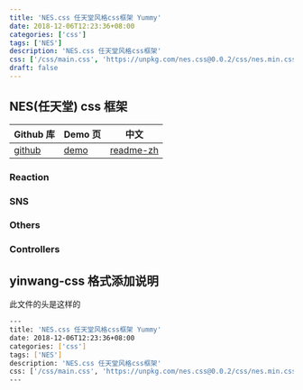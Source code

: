 ```yaml
---
title: 'NES.css 任天堂风格css框架 Yummy'
date: 2018-12-06T12:23:36+08:00
categories: ['css']
tags: ['NES']
description: 'NES.css 任天堂风格css框架'
css: ['/css/main.css', 'https://unpkg.com/nes.css@0.0.2/css/nes.min.css']
draft: false
---
```


## NES(任天堂) css 框架

| Github 库 | Demo 页 | 中文        |
| --------- | ------- | ----------- |
| [github]  | [demo]  | [readme-zh] |

[demo]: https://bcrikko.github.io/NES.css/
[github]: https://github.com/BcRikko/NES.css
[readme-zh]: https://github.com/chinanf-boy/NES.css-zh

### Reaction

<i class="icon heart"></i>
<i class="icon heart is-medium"></i>
<i class="icon heart is-large"></i>
<i class="icon heart is-empty"></i>

<i class="icon star"></i>
<i class="icon star is-medium"></i>
<i class="icon star is-large"></i>
<i class="icon star is-empty"></i>

<i class="icon like"></i>
<i class="icon like is-medium"></i>
<i class="icon like is-large"></i>
<i class="icon like is-empty"></i>

### SNS

<i class="icon twitter"></i>
<i class="icon twitter is-medium"></i>
<i class="icon twitter is-large"></i>

<i class="icon facebook"></i>
<i class="icon facebook is-medium"></i>
<i class="icon facebook is-large"></i>

<i class="icon github"></i>
<i class="icon github is-medium"></i>
<i class="icon github is-large"></i>

<i class="icon youtube"></i>
<i class="icon youtube is-medium"></i>
<i class="icon youtube is-large"></i>

### Others

<i class="icon close"></i>
<i class="icon close is-medium"></i>
<i class="icon close is-large"></i>
<i class="octocat animate"></i>
<i class="icon trophy"></i>
<i class="icon trophy is-medium"></i>
<i class="icon trophy is-large"></i>

### Controllers

<i class="nes-logo"></i>
<i class="nes-jp-logo"></i>
<i class="snes-logo"></i>
<i class="snes-jp-logo"></i>

## yinwang-css 格式添加说明

此文件的头是这样的

``` bash
---
title: 'NES.css 任天堂风格css框架 Yummy'
date: 2018-12-06T12:23:36+08:00
categories: ['css']
tags: ['NES']
description: 'NES.css 任天堂风格css框架'
css: ['/css/main.css', 'https://unpkg.com/nes.css@0.0.2/css/nes.min.css']
---
```